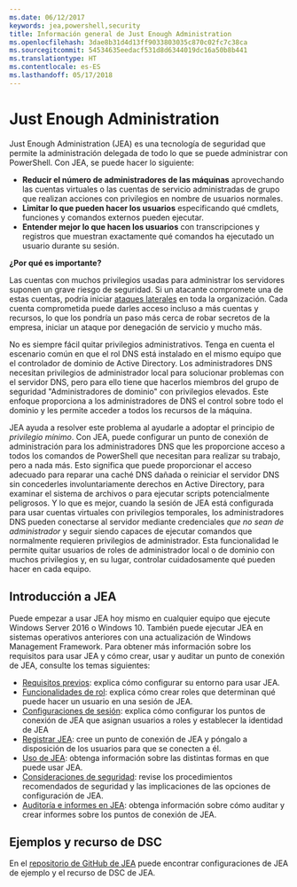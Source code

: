 ```yaml
---
ms.date: 06/12/2017
keywords: jea,powershell,security
title: Información general de Just Enough Administration
ms.openlocfilehash: 3dae8b31d4d13ff9033803035c870c02fc7c38ca
ms.sourcegitcommit: 54534635eedacf531d8d6344019dc16a50b8b441
ms.translationtype: HT
ms.contentlocale: es-ES
ms.lasthandoff: 05/17/2018
---
```

# <a name="just-enough-administration"></a>Just Enough Administration

Just Enough Administration (JEA) es una tecnología de seguridad que permite la administración delegada de todo lo que se puede administrar con PowerShell.
Con JEA, se puede hacer lo siguiente:

- **Reducir el número de administradores de las máquinas** aprovechando las cuentas virtuales o las cuentas de servicio administradas de grupo que realizan acciones con privilegios en nombre de usuarios normales.
- **Limitar lo que pueden hacer los usuarios** especificando qué cmdlets, funciones y comandos externos pueden ejecutar.
- **Entender mejor lo que hacen los usuarios** con transcripciones y registros que muestran exactamente qué comandos ha ejecutado un usuario durante su sesión.

**¿Por qué es importante?**

Las cuentas con muchos privilegios usadas para administrar los servidores suponen un grave riesgo de seguridad.
Si un atacante compromete una de estas cuentas, podría iniciar [ataques laterales](http://aka.ms/pth) en toda la organización.
Cada cuenta comprometida puede darles acceso incluso a más cuentas y recursos, lo que los pondría un paso más cerca de robar secretos de la empresa, iniciar un ataque por denegación de servicio y mucho más.

No es siempre fácil quitar privilegios administrativos.
Tenga en cuenta el escenario común en que el rol DNS está instalado en el mismo equipo que el controlador de dominio de Active Directory.
Los administradores DNS necesitan privilegios de administrador local para solucionar problemas con el servidor DNS, pero para ello tiene que hacerlos miembros del grupo de seguridad "Administradores de dominio" con privilegios elevados.
Este enfoque proporciona a los administradores de DNS el control sobre todo el dominio y les permite acceder a todos los recursos de la máquina.

JEA ayuda a resolver este problema al ayudarle a adoptar el principio de *privilegio mínimo*.
Con JEA, puede configurar un punto de conexión de administración para los administradores DNS que les proporcione acceso a todos los comandos de PowerShell que necesitan para realizar su trabajo, pero a nada más.
Esto significa que puede proporcionar el acceso adecuado para reparar una caché DNS dañada o reiniciar el servidor DNS sin concederles involuntariamente derechos en Active Directory, para examinar el sistema de archivos o para ejecutar scripts potencialmente peligrosos.
Y lo que es mejor, cuando la sesión de JEA está configurada para usar cuentas virtuales con privilegios temporales, los administradores DNS pueden conectarse al servidor mediante credenciales *que no sean de administrador* y seguir siendo capaces de ejecutar comandos que normalmente requieren privilegios de administrador.
Esta funcionalidad le permite quitar usuarios de roles de administrador local o de dominio con muchos privilegios y, en su lugar, controlar cuidadosamente qué pueden hacer en cada equipo.

## <a name="get-started-with-jea"></a>Introducción a JEA

Puede empezar a usar JEA hoy mismo en cualquier equipo que ejecute Windows Server 2016 o Windows 10.
También puede ejecutar JEA en sistemas operativos anteriores con una actualización de Windows Management Framework.
Para obtener más información sobre los requisitos para usar JEA y cómo crear, usar y auditar un punto de conexión de JEA, consulte los temas siguientes:

- [Requisitos previos](prerequisites.md): explica cómo configurar su entorno para usar JEA.
- [Funcionalidades de rol](role-capabilities.md): explica cómo crear roles que determinan qué puede hacer un usuario en una sesión de JEA.
- [Configuraciones de sesión](session-configurations.md): explica cómo configurar los puntos de conexión de JEA que asignan usuarios a roles y establecer la identidad de JEA
- [Registrar JEA](register-jea.md): cree un punto de conexión de JEA y póngalo a disposición de los usuarios para que se conecten a él.
- [Uso de JEA](using-jea.md): obtenga información sobre las distintas formas en que puede usar JEA.
- [Consideraciones de seguridad](security-considerations.md): revise los procedimientos recomendados de seguridad y las implicaciones de las opciones de configuración de JEA.
- [Auditoría e informes en JEA](audit-and-report.md): obtenga información sobre cómo auditar y crear informes sobre los puntos de conexión de JEA.

## <a name="samples-and-dsc-resource"></a>Ejemplos y recurso de DSC

En el [repositorio de GitHub de JEA](https://github.com/PowerShell/JEA) puede encontrar configuraciones de JEA de ejemplo y el recurso de DSC de JEA.